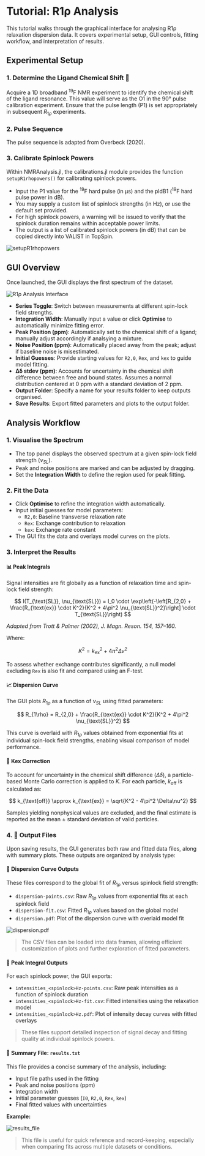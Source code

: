 # Tutorial: R1ρ Analysis

This tutorial walks through the graphical interface for analysing R1ρ relaxation dispersion data. It covers experimental setup, GUI controls, fitting workflow, and interpretation of results.

## Experimental Setup 

### 1. Determine the Ligand Chemical Shift 🔎

Acquire a 1D broadband <sup>19</sup>F NMR experiment to identify the chemical shift of the ligand resonance. This value will serve as the O1 in the 90° pulse calibration experiment. Ensure that the pulse length (P1) is set appropriately in subsequent $R_{1ρ}$ experiments.

### 2. Pulse Sequence

The pulse sequence is adapted from Overbeck (2020).

### 3. Calibrate Spinlock Powers

Within NMRAnalysis.jl, the calibrations.jl module provides the function `setupR1rhopowers()` for calibrating spinlock powers.

- Input the P1 value for the <sup>19</sup>F hard pulse (in μs) and the pldB1 (<sup>19</sup>F hard pulse power in dB). 
- You may supply a custom list of spinlock strengths (in Hz), or use the default set provided.
- For high spinlock powers, a warning will be issued to verify that the spinlock duration remains within acceptable power limits. 
- The output is a list of calibrated spinlock powers (in dB) that can be copied directly into VALIST in TopSpin. 

![setupR1rhopowers](../assets/setupR1rhopowers.png)

## GUI Overview 

Once launched, the GUI displays the first spectrum of the dataset. 

![R1ρ Analysis Interface](../assets/r1rho-interface.png)

- **Series Toggle**: Switch between measurements at different spin-lock field strengths.
- **Integration Width**: Manually input a value or click **Optimise** to automatically minimize fitting error.
- **Peak Position (ppm)**: Automatically set to the chemical shift of a ligand; manually adjust accordingly if analsying a mixture.
- **Noise Position (ppm)**: Automatically placed away from the peak; adjust if baseline noise is misestimated.
- **Initial Guesses**: Provide starting values for `R2,0`, `Rex`, and `kex` to guide model fitting.
- **Δδ stdev (ppm)**: Accounts for uncertainty in the chemical shift difference between free and bound states. Assumes a normal distribution centered at 0 ppm with a standard deviation of 2 ppm.
- **Output Folder**: Specify a name for your results folder to keep outputs organised.
- **Save Results**: Export fitted parameters and plots to the output folder.

## Analysis Workflow

### 1. Visualise the Spectrum

- The top panel displays the observed spectrum at a given spin-lock field strength ($ν_{SL}$).
- Peak and noise positions are marked and can be adjusted by dragging.
- Set the **Integration Width** to define the region used for peak fitting.

### 2. Fit the Data

- Click **Optimise** to refine the integration width automatically.
- Input initial guesses for model parameters:
  - `R2,0`: Baseline transverse relaxation rate
  - `Rex`: Exchange contribution to relaxation
  - `kex`: Exchange rate constant
- The GUI fits the data and overlays model curves on the plots.

### 3. Interpret the Results

#### 📊 Peak Integrals

Signal intensities are fit globally as a function of relaxation time and spin-lock field strength:

$$
I(T_{\text{SL}}, \nu_{\text{SL}}) = I_0 \cdot \exp\left(-\left[R_{2,0} + \frac{R_{\text{ex}} \cdot K^2}{K^2 + 4\pi^2 \nu_{\text{SL}}^2}\right] \cdot T_{\text{SL}}\right)
$$

*Adapted from Trott & Palmer (2002), J. Magn. Reson. 154, 157–160.*

Where:

$$
K^2 = k_{\text{ex}}^2 + 4\pi^2 \Delta\nu^2
$$

To assess whether exchange contributes significantly, a null model excluding `Rex` is also fit and compared using an F-test.

#### 📈 Dispersion Curve

The GUI plots $R_{1ρ}$ as a function of $ν_{SL}$ using fitted parameters:

$$
R_{1\rho} = R_{2,0} + \frac{R_{\text{ex}} \cdot K^2}{K^2 + 4\pi^2 \nu_{\text{SL}}^2}
$$

This curve is overlaid with $R_{1ρ}$ values obtained from exponential fits at individual spin-lock field strengths, enabling visual comparison of model performance.

#### 🔁 Kex Correction

To account for uncertainty in the chemical shift difference ($Δδ$), a particle-based Monte Carlo correction is applied to $K$. For each particle, $k_{\text{off}}$ is calculated as:

$$
k_{\text{off}} \approx k_{\text{ex}} = \sqrt{K^2 - 4\pi^2 \Delta\nu^2}
$$

Samples yielding nonphysical values are excluded, and the final estimate is reported as the mean ± standard deviation of valid particles.

### 4. 📁 Output Files

Upon saving results, the GUI generates both raw and fitted data files, along with summary plots. These outputs are organized by analysis type:

#### 📄 Dispersion Curve Outputs

These files correspond to the global fit of $R_{1ρ}$ versus spinlock field strength:

- `dispersion-points.csv`: Raw $R_{1ρ}$ values from exponential fits at each spinlock field
- `dispersion-fit.csv`: Fitted $R_{1ρ}$ values based on the global model
- `dispersion.pdf`: Plot of the dispersion curve with overlaid model fit

![dispersion.pdf](../assets/example_results_file.png)

> The CSV files can be loaded into data frames, allowing efficient customization of plots and further exploration of fitted parameters.


#### 📄 Peak Integral Outputs

For each spinlock power, the GUI exports:

- `intensities_<spinlock>Hz-points.csv`: Raw peak intensities as a function of spinlock duration
- `intensities_<spinlock>Hz-fit.csv`: Fitted intensities using the relaxation model
- `intensities_<spinlock>Hz.pdf`: Plot of intensity decay curves with fitted overlays

> These files support detailed inspection of signal decay and fitting quality at individual spinlock powers.
 
 #### 📄 Summary File: `results.txt`

This file provides a concise summary of the analysis, including:

- Input file paths used in the fitting  
- Peak and noise positions (ppm)  
- Integration width  
- Initial parameter guesses (`I0`, `R2,0`, `Rex`, `kex`)  
- Final fitted values with uncertainties  

**Example:**

![results_file](../assets/example_results_file.png)

> This file is useful for quick reference and record-keeping, especially when comparing fits across multiple datasets or conditions.


